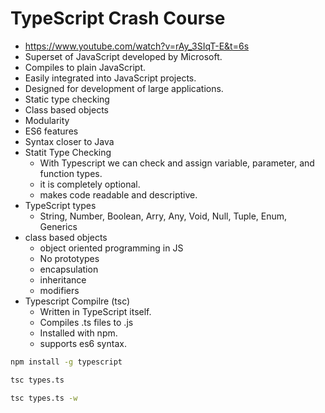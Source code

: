 # TypeScript Crash Course

* <https://www.youtube.com/watch?v=rAy_3SIqT-E&t=6s>
* Superset of JavaScript developed by Microsoft.
* Compiles to plain JavaScript.
* Easily integrated into JavaScript projects.
* Designed for development of large applications.
* Static type checking
* Class based objects
* Modularity
* ES6 features
* Syntax closer to Java
* Statit Type Checking
  * With Typescript we can check and assign variable, parameter, and function types.
  * it is completely optional.
  * makes code readable and descriptive.
* TypeScript types
  * String, Number, Boolean, Arry, Any, Void, Null, Tuple, Enum, Generics
* class based objects
  * object oriented programming in JS
  * No prototypes
  * encapsulation
  * inheritance
  * modifiers
* Typescript Compilre (tsc)
  * Written in TypeScript itself.
  * Compiles .ts files to .js
  * Installed with npm.
  * supports es6 syntax.

```bash
npm install -g typescript
```

```bash
tsc types.ts
```

```bash
tsc types.ts -w
```